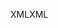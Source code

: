 <span data-ttu-id="f91cd-101">XML</span><span class="sxs-lookup"><span data-stu-id="f91cd-101">XML</span></span>